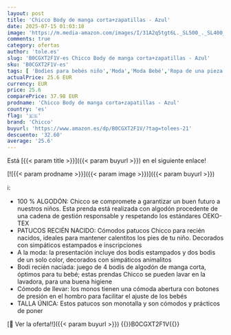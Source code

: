 ```yaml
---
layout: post
title: 'Chicco Body de manga corta+zapatillas - Azul'
date: 2025-07-15 01:03:18
image: 'https://m.media-amazon.com/images/I/31A2q5tgt6L._SL500_._SL400_.jpg'
comments: true
category: ofertas
author: 'tole.es'
slug: 'B0CGXT2F1V-es Chicco Body de manga corta+zapatillas - Azul'
sku: 'B0CGXT2F1V-es'
tags: [ 'Bodies para bebés niño','Moda','Moda Bebé','Ropa de una pieza para bebés niño','Ropa para bebés niño','Ropa y zapatos para bebés niño','chicco','🇪🇸', ]
actualPrice: 25.6 EUR
currency: EUR
price: 25.6
comparePrice: 37.98 EUR
prodname: 'Chicco Body de manga corta+zapatillas - Azul'
country: 'es'
flag: '🇪🇸'
brand: 'Chicco'
buyurl: 'https://www.amazon.es/dp/B0CGXT2F1V/?tag=tolees-21'
descuento: '32.60'
average: '25.6'
---
```


Está [{{< param title >}}]({{< param buyurl >}}) en el siguiente enlace!

[![{{< param prodname >}}]({{< param image >}})]({{< param buyurl >}})

ℹ️:

- 100 % ALGODÓN: Chicco se compromete a garantizar un buen futuro a nuestros niños. Esta prenda está realizada con algodón procedente de una cadena de gestión responsable y respetando los estándares OEKO-TEX
- PATUCOS RECIÉN NACIDO: Cómodos patucos Chicco para recién nacidos, ideales para mantener calentitos los pies de tu niño. Decorados con simpáticos estampados e inscripciones
- A la moda: la presentación incluye dos bodis estampados y dos bodis de un solo color, decorados con simpáticos animalitos
- Bodi recién naciada: juego de 4 bodis de algodón de manga corta, óptimos para tu bebé; estas prendas Chicco se pueden lavar en la lavadora, para una buena higiene
- Cómodo de llevar: los monos tienen una cómoda abertura con botones de presión en el hombro para facilitar el ajuste de los bebés
- TALLA ÚNICA: Estos patucos son monotalla y son cómodos y prácticos de poner

[🛒 Ver la oferta!!]({{< param buyurl >}})
{{<world>}}B0CGXT2F1V{{</world>}}
